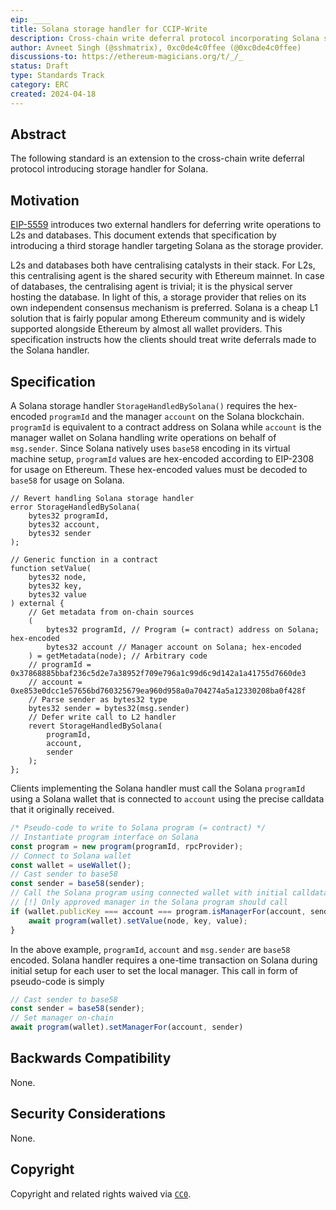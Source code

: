 ```yaml
---
eip: ____
title: Solana storage handler for CCIP-Write
description: Cross-chain write deferral protocol incorporating Solana storage handler
author: Avneet Singh (@sshmatrix), 0xc0de4c0ffee (@0xc0de4c0ffee)
discussions-to: https://ethereum-magicians.org/t/_/_
status: Draft
type: Standards Track
category: ERC
created: 2024-04-18
---
```


## Abstract
The following standard is an extension to the cross-chain write deferral protocol introducing storage handler for Solana.

## Motivation
[EIP-5559](./eip-5559) introduces two external handlers for deferring write operations to L2s and databases. This document extends that specification by introducing a third storage handler targeting Solana as the storage provider. 

L2s and databases both have centralising catalysts in their stack. For L2s, this centralising agent is the shared security with Ethereum mainnet. In case of databases, the centralising agent is trivial; it is the physical server hosting the database. In light of this, a storage provider that relies on its own independent consensus mechanism is preferred. Solana is a cheap L1 solution that is fairly popular among Ethereum community and is widely supported alongside Ethereum by almost all wallet providers. This specification instructs how the clients should treat write deferrals made to the Solana handler.

## Specification
A Solana storage handler `StorageHandledBySolana()` requires the hex-encoded `programId` and the manager `account` on the Solana blockchain. `programId` is equivalent to a contract address on Solana while `account` is the manager wallet on Solana handling write operations on behalf of `msg.sender`. Since Solana natively uses `base58` encoding in its virtual machine setup, `programId` values are hex-encoded according to EIP-2308 for usage on Ethereum. These hex-encoded values must be decoded to `base58` for usage on Solana. 

```solidity
// Revert handling Solana storage handler
error StorageHandledBySolana(
	bytes32 programId,
    bytes32 account,
	bytes32 sender
);

// Generic function in a contract
function setValue(
    bytes32 node,
    bytes32 key,
    bytes32 value
) external {
    // Get metadata from on-chain sources
    (
		bytes32 programId, // Program (= contract) address on Solana; hex-encoded
		bytes32 account // Manager account on Solana; hex-encoded
	) = getMetadata(node); // Arbitrary code
	// programId = 0x37868885bbaf236c5d2e7a38952f709e796a1c99d6c9d142a1a41755d7660de3
	// account = 0xe853e0dcc1e57656bd760325679ea960d958a0a704274a5a12330208ba0f428f
	// Parse sender as bytes32 type
	bytes32 sender = bytes32(msg.sender)
    // Defer write call to L2 handler
    revert StorageHandledBySolana( 
        programId,
        account,
		sender
    );
};
```

Clients implementing the Solana handler must call the Solana `programId` using a Solana wallet that is connected to `account` using the precise calldata that it originally received. 

```js
/* Pseudo-code to write to Solana program (= contract) */
// Instantiate program interface on Solana
const program = new program(programId, rpcProvider);
// Connect to Solana wallet
const wallet = useWallet();
// Cast sender to base58
const sender = base58(sender);
// Call the Solana program using connected wallet with initial calldata
// [!] Only approved manager in the Solana program should call
if (wallet.publicKey === account === program.isManagerFor(account, sender)) {
    await program(wallet).setValue(node, key, value);
}
```

In the above example, `programId`, `account` and `msg.sender` are `base58` encoded. Solana handler requires a one-time transaction on Solana during initial setup for each user to set the local manager. This call in form of pseudo-code is simply 

```js 
// Cast sender to base58
const sender = base58(sender);
// Set manager on-chain
await program(wallet).setManagerFor(account, sender)
```

## Backwards Compatibility
None.

## Security Considerations
None.

## Copyright
Copyright and related rights waived via [`CC0`](../LICENSE.md).
